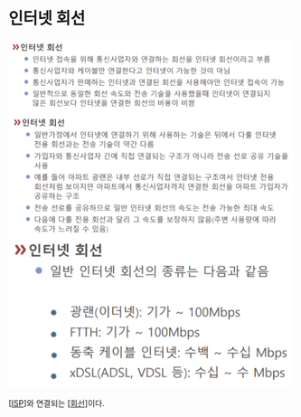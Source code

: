 # 인터넷 회선

![인터넷 회선 자료](../attachments/2022-09-15-17-11-56.png)

[[ISP]]와 연결되는 [[회선]]이다.

[//begin]: # "Autogenerated link references for markdown compatibility"
[ISP]: ISP.md "ISP"
[회선]: 회선.md "회선"
[//end]: # "Autogenerated link references"